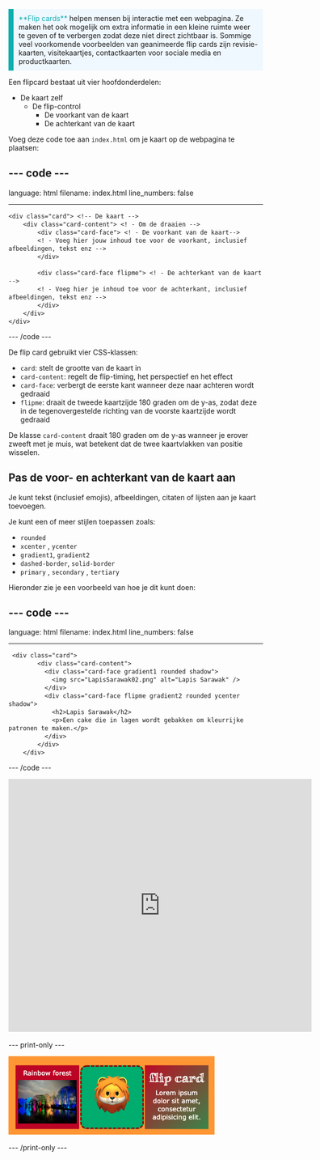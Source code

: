 <p style="border-left: solid; border-width:10px; border-color: #0faeb0; background-color: aliceblue; padding: 10px;">
<span style="color: #0faeb0">**Flip cards**</span> helpen mensen bij interactie met een webpagina. Ze maken het ook mogelijk om extra informatie in een kleine ruimte weer te geven of te verbergen zodat deze niet direct zichtbaar is. Sommige veel voorkomende voorbeelden van geanimeerde flip cards zijn revisie-kaarten, visitekaartjes, contactkaarten voor sociale media en productkaarten. 
</p>

Een flipcard bestaat uit vier hoofdonderdelen:

- De kaart zelf
  - De flip-control
    - De voorkant van de kaart
    - De achterkant van de kaart

Voeg deze code toe aan `index.html` om je kaart op de webpagina te plaatsen:

## --- code ---

language: html
filename: index.html
line_numbers: false

---

```
<div class="card"> <!-- De kaart -->
    <div class="card-content"> <! - Om de draaien -->
        <div class="card-face"> <! - De voorkant van de kaart-->
        <! - Voeg hier jouw inhoud toe voor de voorkant, inclusief afbeeldingen, tekst enz -->
        </div>
      
        <div class="card-face flipme"> <! - De achterkant van de kaart -->
        <! - Voeg hier je inhoud toe voor de achterkant, inclusief afbeeldingen, tekst enz -->
        </div>
    </div>
</div>
```

\--- /code ---

De flip card gebruikt vier CSS-klassen:

- `card`: stelt de grootte van de kaart in
- `card-content`: regelt de flip-timing, het perspectief en het effect
- `card-face`: verbergt de eerste kant wanneer deze naar achteren wordt gedraaid
- `flipme`: draait de tweede kaartzijde 180 graden om de y-as, zodat deze in de tegenovergestelde richting van de voorste kaartzijde wordt gedraaid

De klasse `card-content` draait 180 graden om de y-as wanneer je erover zweeft met je muis, wat betekent dat de twee kaartvlakken van positie wisselen.

## Pas de voor- en achterkant van de kaart aan

Je kunt tekst (inclusief emojis), afbeeldingen, citaten of lijsten aan je kaart toevoegen.

Je kunt een of meer stijlen toepassen zoals:

- `rounded`
- `xcenter` , `ycenter`
- `gradient1`, `gradient2`
- `dashed-border`, `solid-border`
- `primary` , `secondary` , `tertiary`

Hieronder zie je een voorbeeld van hoe je dit kunt doen:

## --- code ---

language: html
filename: index.html
line_numbers: false

---

```
 <div class="card">
        <div class="card-content">
          <div class="card-face gradient1 rounded shadow">
            <img src="LapisSarawak02.png" alt="Lapis Sarawak" />
          </div>
          <div class="card-face flipme gradient2 rounded ycenter shadow">
            <h2>Lapis Sarawak</h2>
            <p>Een cake die in lagen wordt gebakken om kleurrijke patronen te maken.</p>
          </div>
        </div>
    </div>
```

\--- /code ---

<iframe src="https://editor.raspberrypi.org/en/embed/viewer/web-flip-cards-example" width="600" height="500" frameborder="0" marginwidth="0" marginheight="0" allowfullscreen> </iframe>

\--- print-only ---

![Een strook met voorbeeld-flipcards.](images/flip-example.png)

\--- /print-only ---
